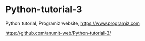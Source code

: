 # Python-tutorial-3
Python tutorial, Programiz website, https://www.programiz.com

https://github.com/anumit-web/Python-tutorial-3/



